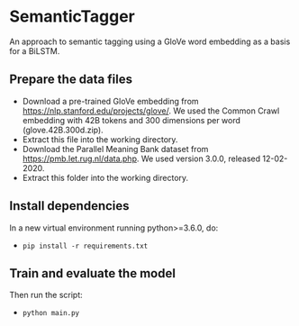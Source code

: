 # SemanticTagger
An approach to semantic tagging using a GloVe word embedding as a basis for a BiLSTM.

## Prepare the data files
- Download a pre-trained GloVe embedding from <https://nlp.stanford.edu/projects/glove/>. We used the Common Crawl embedding with 42B tokens and 300 dimensions per word (glove.42B.300d.zip).
- Extract this file into the working directory.
- Download the Parallel Meaning Bank dataset from <https://pmb.let.rug.nl/data.php>. We used version 3.0.0, released 12-02-2020.
- Extract this folder into the working directory.

## Install dependencies
In a new virtual environment running python>=3.6.0, do:
- `pip install -r requirements.txt`

## Train and evaluate the model
Then run the script:
- `python main.py`
